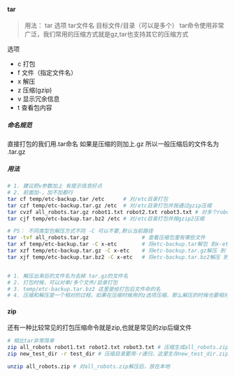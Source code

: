 #### tar
> 用法： tar 选项 tar文件名 目标文件/目录（可以是多个）
 tar命令使用非常广泛，我们常用的压缩方式就是gz,tar也支持其它的压缩方式

选项
- c 打包
- f 文件（指定文件名）
- x 解压
- z 压缩(gzip)
- v 显示冗余信息
- t 查看包内容

##### 命名规范
直接打包的我们用.tar命名
如果是压缩的则加上.gz
所以一般压缩后的文件名为 .tar.gz

##### 用法
```bash
# 1. 建议把v参数加上 有提示信息好点
# 2. 前面加-，加不加都行
tar cf temp/etc-backup.tar /etc      # 对/etc目录打包
tar czf temp/etc-backup.tar.gz /etc  # 对/etc目录打包并按通过gzip压缩
tar cvzf all_robots.tar.gz robot1.txt robot2.txt robot3.txt # 对多个robot文件进行打包按照gzip压缩
tar cjf temp/etc-backup.tar.bz2 /etc # 对/etc目录打包并按gzip2压缩

# PS： 不同类型包解压方式不同 -C 可以不要,默认当前路径
tar -tvf all_robots.tar.gz                 # 查看压缩包里有哪些文件
tar xf temp/etc-backup.tar -C x-etc        # 将etc-backup.tar解包 到x-etc(注意指的是目录,非文件)
tar xzf temp/etc-backup.tar.gz -C x-etc    # 将etc-backup.tar.gz解压 到 x-etc
tar xjf temp/etc-backup.tar.bz2 -C x-etc   # 将etc-backup.tar.bz2解压 到 x-etc


# 1. 解压出来后的文件名为去掉 tar.gz的文件名
# 2. 打包时候，可以对单/多个文件/目录打包
# 3. temp/etc-backup.tar.bz2 这里是给打包后文件命的名
# 4. 压缩和解压是一个相对的过程，如果在压缩时候用的z选项压缩，那么解压的时候也要相对应地用上
```


#### zip
还有一种比较常见的打包压缩命令就是zip,也就是常见的zip后缀文件

```bash
# 相比tar非常简单
zip all_robots robot1.txt robot2.txt robot3.txt # 压缩生成all_robots.zip文件 .zip 会自动加上
zip new_test_dir -r test_dir # 压缩目录要用-r递归，这里生存new_test_dir.zip文件

unzip all_robots.zip # 对all_robots.zip解压后，放在本地
```





